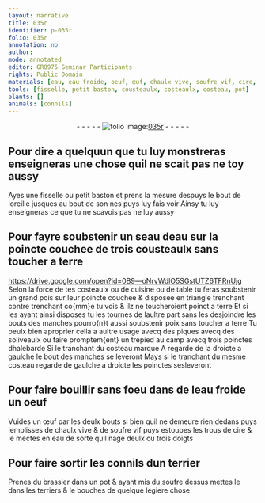 ```yaml
---
layout: narrative
title: 035r
identifier: p-035r
folio: 035r
annotation: no
author:
mode: annotated
editor: GR8975 Seminar Participants
rights: Public Domain
materials: [eau, eau froide, oeuf, œuf, chaulx vive, soufre vif, cire, brassier, soufre]
tools: [fisselle, petit baston, cousteaulx, costeaulx, costeau, pot]
plants: []
animals: [connils]
---
```


<div class="folio" align="center">- - - - - <a href="http://gallica.bnf.fr/ark:/12148/btv1b10500001g/f75.image" target="_blank"><img src="https://cu-mkp.github.io/2017-workshop-edition/assets/photo-icon.png" alt="folio image: " style="display:inline-block; margin-bottom:-3px;"/>035r</a> - - - - - </div>    

## Pour dire a quelquun que tu luy monstreras enseigneras une chose quil ne scait pas ne toy aussy

 
Ayes une <span class="tl">fisselle</span> ou <span class="tl">petit baston</span> et prens la mesure despuys le bout de l<span class="bp">oreille</span> jusques au bout de son <span class="bp">nes</span> puys luy fais voir Ainsy tu luy enseigneras ce que tu ne scavois pas ne luy aussy
    

## Pour fayre soubstenir un seau d<span class="m">eau</span> sur la poincte couchee de trois <span class="tl">cousteaulx</span> sans toucher a terre

   https://drive.google.com/open?id=0B9—oNrvWdlO5SGstUTZ6TFRnUjg  
Selon la force de tes <span class="tl">costeaulx</span> ou de cuisine ou de table tu feras soubstenir un grand pois sur leur poincte couchee & disposee en triangle trenchant contre trenchant co{mm}e tu vois & ilz ne toucheroient poinct a terre Et si les ayant ainsi disposes tu les tournes de laultre part sans les desjoindre les bouts des manches pourro{n}t aussi soubstenir poix sans toucher a terre Tu peulx bien aproprier cella a aultre usage avecq des piques avecq des soliveaulx ou faire promptem{ent} un trepied au camp avecq trois poinctes dhalebarde Si le tranchant du <span class="tl">costeau</span> marque A regarde de la droicte a gaulche le bout des manches se leveront Mays si le tranchant du mesme <span class="tl">costeau</span> regarde de gaulche a droicte les poinctes sesleveront
    

## Pour faire bouillir sans foeu dans de l<span class="m">eau froide</span> un <span class="m">oeuf</span>

 
Vuides un <span class="m">œuf</span> par les deulx bouts si bien quil ne demeure rien dedans puys lemplisses de <span class="m">chaulx vive</span> & de <span class="m">soufre vif</span> puys estoupes les trous de <span class="m">cire</span> & le mectes en <span class="m">eau</span> de sorte quil nage deulx ou trois <span class="bp">doigts</span>
    

## Pour faire sortir les <span class="al">connils</span> dun <span class="env">terrier</span>

 
Prenes du <span class="m">brassier</span> dans un <span class="tl">pot</span> & ayant mis du <span class="m">soufre</span> dessus mettes le dans les <span class="env">terriers</span> & le bouches de quelque legiere chose
 